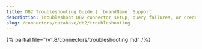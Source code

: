 ```yaml
---
title: DB2 Troubleshooting Guide | `brandName` Support
description: Troubleshoot DB2 connector setup, query failures, or credential problems to ensure smooth ingestion and profiling operations.
slug: /connectors/database/db2/troubleshooting
---
```


{% partial file="/v1.8/connectors/troubleshooting.md" /%}
